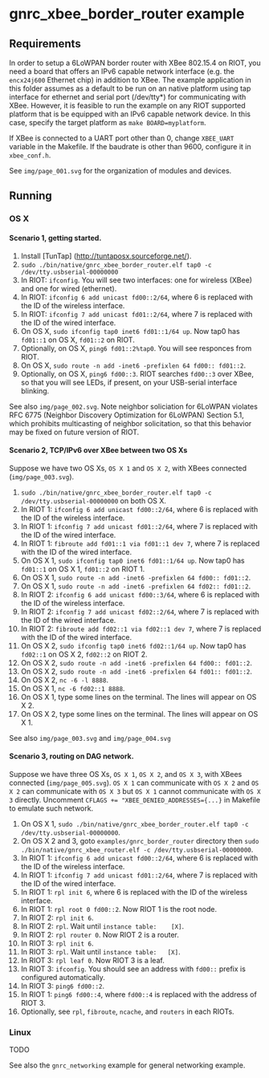# gnrc_xbee_border_router example

## Requirements

In order to setup a 6LoWPAN border router with XBee 802.15.4 on RIOT, you need a
board that offers an IPv6 capable network interface (e.g. the `encx24j600`
Ethernet chip) in addition to XBee. The example application in this folder
assumes as a default to be run on an native platform using tap interface for
ethernet and serial port (/dev/tty*) for communicating with XBee. However, it is
feasible to run the example on any RIOT supported platform that is be equipped
with an IPv6 capable network device. In this case, specify the target platform
as `make BOARD=myplatform`.

If XBee is connected to a UART port other than 0, change `XBEE_UART` variable
in the Makefile. If the baudrate is other than 9600, configure it in
`xbee_conf.h`.

See `img/page_001.svg` for the organization of modules and devices.

## Running

### OS X

#### Scenario 1, getting started.

1. Install [TunTap] (http://tuntaposx.sourceforge.net/).
2. `sudo ./bin/native/gnrc_xbee_border_router.elf tap0 -c /dev/tty.usbserial-00000000`
3. In RIOT: `ifconfig`.
   You will see two interfaces: one for wireless (XBee) and one for wired
   (ethernet).
4. In RIOT: `ifconfig 6 add unicast fd00::2/64`, where 6 is replaced with
   the ID of the wireless interface.
5. In RIOT: `ifconfig 7 add unicast fd01::2/64`, where 7 is replaced with
   the ID of the wired interface.
6. On OS X, `sudo ifconfig tap0 inet6 fd01::1/64 up`.
   Now tap0 has `fd01::1` on OS X, `fd01::2` on RIOT.
7. Optionally, on OS X, `ping6 fd01::2%tap0`.
   You will see responces from RIOT.
8. On OS X, `sudo route -n add -inet6 -prefixlen 64 fd00:: fd01::2`.
9. Optionally, on OS X, `ping6 fd00::3`.
   RIOT searches `fd00::3` over XBee, so that you will see LEDs, if present, on
   your USB-serial interface blinking.

See also `img/page_002.svg`. Note neighbor soliciation for 6LoWPAN violates RFC
6775 (Neighbor Discovery Optimization for 6LoWPAN) Section 5.1, which prohibits
multicasting of neighbor solicitation, so that this behavior may be fixed on
future version of RIOT.

#### Scenario 2, TCP/IPv6 over XBee between two OS Xs

Suppose we have two OS Xs, `OS X 1` and `OS X 2`, with XBees connected
(`img/page_003.svg`).

1. `sudo ./bin/native/gnrc_xbee_border_router.elf tap0 -c /dev/tty.usbserial-00000000` on both OS X.
2. In RIOT 1: `ifconfig 6 add unicast fd00::2/64`, where 6 is replaced with
   the ID of the wireless interface.
3. In RIOT 1: `ifconfig 7 add unicast fd01::2/64`, where 7 is replaced with
   the ID of the wired interface.
4. In RIOT 1: `fibroute add fd01::1 via fd01::1 dev 7`, where 7 is replaced with
   the ID of the wired interface.
5. On OS X 1, `sudo ifconfig tap0 inet6 fd01::1/64 up`.
   Now tap0 has `fd01::1` on OS X 1, `fd01::2` on RIOT 1.
6. On OS X 1, `sudo route -n add -inet6 -prefixlen 64 fd00:: fd01::2`.
7. On OS X 1, `sudo route -n add -inet6 -prefixlen 64 fd02:: fd01::2`.
8. In RIOT 2: `ifconfig 6 add unicast fd00::3/64`, where 6 is replaced with
   the ID of the wireless interface.
9. In RIOT 2: `ifconfig 7 add unicast fd02::2/64`, where 7 is replaced with
   the ID of the wired interface.
10. In RIOT 2: `fibroute add fd02::1 via fd02::1 dev 7`, where 7 is replaced
    with the ID of the wired interface.
11. On OS X 2, `sudo ifconfig tap0 inet6 fd02::1/64 up`.
    Now tap0 has `fd02::1` on OS X 2, `fd02::2` on RIOT 2.
12. On OS X 2, `sudo route -n add -inet6 -prefixlen 64 fd00:: fd01::2`.
13. On OS X 2, `sudo route -n add -inet6 -prefixlen 64 fd01:: fd01::2`.
14. On OS X 2, `nc -6 -l 8888`.
15. On OS X 1, `nc -6 fd02::1 8888`.
16. On OS X 1, type some lines on the terminal. The lines will appear on OS X 2.
17. On OS X 2, type some lines on the terminal. The lines will appear on OS X 1.

See also `img/page_003.svg` and `img/page_004.svg`

#### Scenario 3, routing on DAG network.

Suppose we have three OS Xs, `OS X 1`, `OS X 2`, and `OS X 3`, with XBees
connected (`img/page_005.svg`). `OS X 1` can communicate with `OS X 2` and `OS X
2` can communicate with `OS X 3` but `OS X 1` cannot communicate with `OS X 3`
directly.  Uncomment `CFLAGS += "XBEE_DENIED_ADDRESSES={...}` in Makefile to
emulate such network.

1. On OS X 1, `sudo ./bin/native/gnrc_xbee_border_router.elf tap0 -c /dev/tty.usbserial-00000000`.
2. On OS X 2 and 3, goto `examples/gnrc_border_router` directory then
   `sudo ./bin/native/gnrc_xbee_router.elf -c /dev/tty.usbserial-00000000`.
3. In RIOT 1: `ifconfig 6 add unicast fd00::2/64`, where 6 is replaced with
   the ID of the wireless interface.
4. In RIOT 1: `ifconfig 7 add unicast fd01::2/64`, where 7 is replaced with
   the ID of the wired interface.
5. In RIOT 1: `rpl init 6`, where 6 is replaced with the ID of the wireless
   interface.
6. In RIOT 1: `rpl root 0 fd00::2`. Now RIOT 1 is the root node.
7. In RIOT 2: `rpl init 6`.
8. In RIOT 2: `rpl`. Wait until `instance table:	[X]`.
9. In RIOT 2: `rpl router 0`. Now RIOT 2 is a router.
10. In RIOT 3: `rpl init 6`.
11. In RIOT 3: `rpl`. Wait until `instance table:	[X]`.
12. In RIOT 3: `rpl leaf 0`. Now RIOT 3 is a leaf.
13. In RIOT 3: `ifconfig`. You should see an address with `fd00::` prefix is
    configured automatically.
14. In RIOT 3: `ping6 fd00::2`.
15. In RIOT 1: `ping6 fd00::4`, where `fd00::4` is replaced with the address of
    RIOT 3.
16. Optionally, see `rpl`, `fibroute`, `ncache`,  and `routers` in each RIOTs.

### Linux

TODO

See also the `gnrc_networking` example for general networking example.
